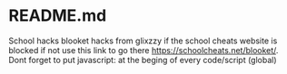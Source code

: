 # README.md
School hacks blooket hacks from glixzzy if the school cheats website is blocked if not use this link to go there https://schoolcheats.net/blooket/. Dont forget to put javascript: at the beging of every code/script (global)
